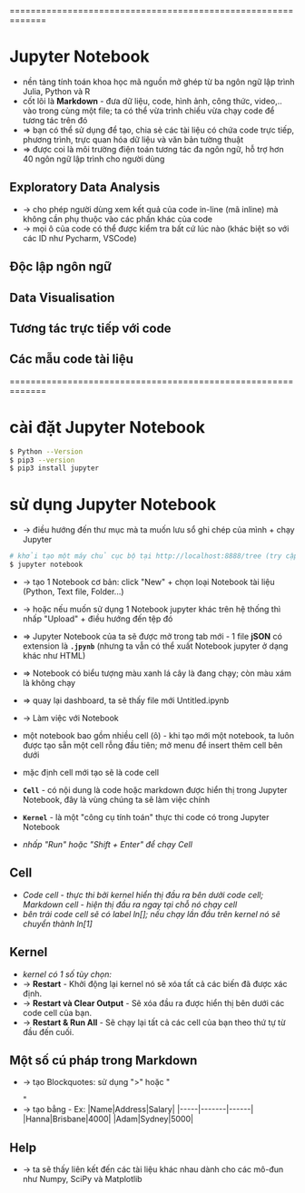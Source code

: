 =============================================================
# Jupyter Notebook
* nền tảng tính toán khoa học mã nguồn mở ghép từ ba ngôn ngữ lập trình Julia, Python và R
* cốt lõi là **Markdown** - đưa dữ liệu, code, hình ảnh, công thức, video,.. vào trong cùng một file; ta có thể vừa trình chiếu vừa chạy code để tương tác trên đó
* => bạn có thể sử dụng để tạo, chia sẻ các tài liệu có chứa code trực tiếp, phương trình, trực quan hóa dữ liệu và văn bản tường thuật
* => được coi là môi trường điện toán tương tác đa ngôn ngữ, hỗ trợ hơn 40 ngôn ngữ lập trình cho người dùng

## Exploratory Data Analysis
* -> cho phép người dùng xem kết quả của code in-line (mã inline) mà không cần phụ thuộc vào các phần khác của code
* -> mọi ô của code có thể được kiểm tra bất cứ lúc nào (khác biệt so với các ID như Pycharm, VSCode)

## Độc lập ngôn ngữ

## Data Visualisation

## Tương tác trực tiếp với code

##  Các mẫu code tài liệu

=============================================================
# cài đặt Jupyter Notebook

```bash
$ Python --Version
$ pip3 --version
$ pip3 install jupyter
```

# sử dụng Jupyter Notebook

* -> điều hướng đến thư mục mà ta muốn lưu sổ ghi chép của mình + chạy Jupyter
```bash
# khởi tạo một máy chủ cục bộ tại http://localhost:8888/tree (try cập Browser để xem)
$ jupyter notebook
```

* -> tạo 1 Notebook cơ bản: click "New" + chọn loại Notebook tài liệu (Python, Text file, Folder...)
* -> hoặc nếu muốn sử dụng 1 Notebook jupyter khác trên hệ thống thì nhấp "Upload" + điều hướng đến tệp đó
* => Jupyter Notebook của ta sẽ được mở trong tab mới - 1 file **jSON** có extension là **`.jpynb`** (nhưng ta vẫn có thể xuất Notebook jupyter ở dạng khác như HTML)
* => Notebook có biểu tượng màu xanh lá cây là đang chạy; còn màu xám là không chạy
* => quay lại dashboard, ta sẽ thấy file mới Untitled.ipynb 

* -> Làm việc với Notebook
* một notebook bao gồm nhiều cell (ô) - khi tạo mới một notebook, ta luôn được tạo sẵn một cell rỗng đầu tiên; mở menu để insert thêm cell bên dưới
* mặc định cell mới tạo sẽ là code cell
* **`Cell`** - có nội dung là code hoặc markdown được hiển thị trong Jupyter Notebook, đây là vùng chúng ta sẽ làm việc chính
* **`Kernel`** - là một "công cụ tính toán" thực thi code có trong Jupyter Notebook
* _nhấp "Run" hoặc "Shift + Enter" để chạy Cell_

## Cell
* _Code cell - thực thi bởi kernel hiển thị đầu ra bên dưởi code cell; Markdown cell - hiện thị đầu ra ngay tại chỗ nó chạy cell_
* _bên trái code cell sẽ có label ln[]; nếu chạy lần đầu trên kernel nó sẽ chuyển thành ln[1]_

## Kernel
* _kernel có 1 số tùy chọn:_
* -> **Restart** - Khởi động lại kernel nó sẽ xóa tất cả các biến đã được xác định.
* -> **Restart và Clear Output** - Sẽ xóa đầu ra được hiển thị bên dưới các code cell của bạn.
* -> **Restart & Run All** - Sẽ chạy lại tất cả các cell của bạn theo thứ tự từ đầu đến cuối.

## Một số cú pháp trong Markdown
* -> tạo Blockquotes: sử dụng ">" hoặc "<blockquote></blockquote>"
* -> tạo bẳng - Ex: |Name|Address|Salary| |-----|-------|------| |Hanna|Brisbane|4000| |Adam|Sydney|5000|

## Help
* -> ta sẽ thấy liên kết đến các tài liệu khác nhau dành cho các mô-đun như Numpy, SciPy và Matplotlib
